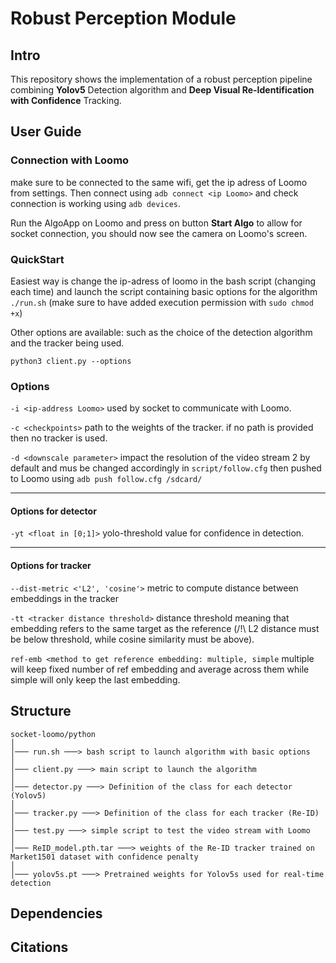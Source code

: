 # **Robust Perception Module**

## Intro
This repository shows the implementation of a robust perception pipeline combining **Yolov5** Detection algorithm and **Deep Visual Re-Identification with Confidence** Tracking.

## User Guide

### Connection with Loomo
make sure to be connected to the same wifi, get the ip adress of Loomo from settings. Then connect using `adb connect <ip Loomo>` and check connection is working using `adb devices`.

Run the AlgoApp on Loomo and press on button **Start Algo** to allow for socket connection, you should now see the camera on Loomo's screen.

### QuickStart
Easiest way is change the ip-adress of loomo in the bash script (changing each time) and launch the script containing basic options for the algorithm
`./run.sh`  (make sure to have added execution permission with `sudo chmod +x`)



Other options are available: such as the choice of the detection algorithm and the tracker being used.

    python3 client.py --options

### Options
`-i <ip-address Loomo>` used by socket to communicate with Loomo.

`-c <checkpoints>` path to the weights of the tracker. if no path is provided then no tracker is used.

`-d <downscale parameter>` impact the resolution of the video stream 2 by default and mus be changed accordingly in `script/follow.cfg` then pushed to Loomo using `adb push follow.cfg /sdcard/`

---
#### Options for detector
`-yt <float in [0;1]>` yolo-threshold value for confidence in detection.

---
#### Options for tracker
`--dist-metric <'L2', 'cosine'>` metric to compute distance between embeddings in the tracker

`-tt <tracker distance threshold>` distance threshold meaning that embedding refers to the same target as the reference (/!\ L2 distance must be below threshold, while cosine similarity must be above).

`ref-emb <method to get reference embedding: multiple, simple` multiple will keep fixed number of ref embedding and average across them while simple will only keep the last embedding.


## Structure

```
socket-loomo/python
│
│─── run.sh ───> bash script to launch algorithm with basic options
│
│─── client.py ───> main script to launch the algorithm
│
│─── detector.py ───> Definition of the class for each detector (Yolov5)
│
│─── tracker.py ───> Definition of the class for each tracker (Re-ID)
│
│─── test.py ───> simple script to test the video stream with Loomo
│
│─── ReID_model.pth.tar ───> weights of the Re-ID tracker trained on Market1501 dataset with confidence penalty
│
│─── yolov5s.pt ───> Pretrained weights for Yolov5s used for real-time detection
```

## Dependencies

## Citations